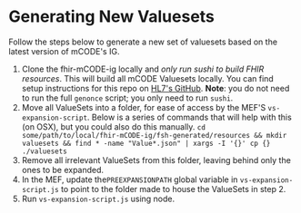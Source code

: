 # Generating New Valuesets

Follow the steps below to generate a new set of valuesets based on the latest version of mCODE's IG.

1. Clone the fhir-mCODE-ig locally and _only run sushi to build FHIR resources_. This will build all mCODE Valuesets locally. You can find setup instructions for this repo on [HL7's GitHub](https://github.com/HL7/fhir-mCODE-ig). **Note**: you do not need to run the full `genonce` script; you only need to run `sushi`. 
2. Move all ValueSets into a folder, for ease of access by the MEF'S `vs-expansion-script`. Below is a series of commands that will help with this (on OSX), but you could also do this manually.
   `cd some/path/to/local/fhir-mCODE-ig/fsh-generated/resources && mkdir valuesets && find * -name "Value*.json" | xargs -I '{}' cp {} ./valuesets`
3. Remove all irrelevant ValueSets from this folder, leaving behind only the ones to be expanded. 
4. In the MEF, update the`PREEXPANSIONPATH` global variable in `vs-expansion-script.js` to point to the folder made to house the ValueSets in step 2.
5. Run `vs-expansion-script.js` using node.
